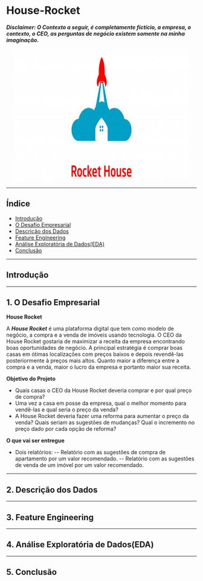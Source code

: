 # House-Rocket

***Disclaimer: O Contexto a seguir, é completamente fictício, a empresa, o contexto, o CEO, as perguntas de negócio existem somente na minha imaginação.***
<p align="center">
  <img width="460" src="Imagem1.jpg">
</p>

---

## Índice
- [Introdução](#introdução)
- [O Desafio Empresarial](#o-desafio-empresarial)
- [Descrição dos Dados](#descrição-dos-dados)
- [Feature Engineering](#feature-engineering)
- [Análise Exploratória de Dados(EDA)](#análise-exploratória-de-dados-eda) 
- [Conclusão](#conclusão)

---

## Introdução

---

## 1. O Desafio Empresarial 

**House Rocket**

A ***House Rocket*** é uma plataforma digital que tem como modelo de negócio, a compra e a venda de imóveis usando tecnologia. O CEO da House Rocket gostaria de maximizar a receita da empresa encontrando boas oportunidades de negócio. A principal estratégia é comprar boas casas em ótimas localizações com preços baixos e depois revendê-las posteriormente à preços mais altos. Quanto maior a diferença entre a compra e a venda, maior o lucro da empresa e portanto maior sua receita.

**Objetivo do Projeto**

- Quais casas o CEO da House Rocket deveria comprar e por qual preço de compra?
- Uma vez a casa em posse da empresa, qual o melhor momento para vendê-las e qual seria o preço da venda?
- A House Rocket deveria fazer uma reforma para aumentar o preço da venda? Quais seriam as sugestões de mudanças? Qual o incremento no preço dado por cada opção de reforma?

**O que vai ser entregue**
- Dois relatórios:
-- Relatório com as sugestões de compra de apartamento por um valor recomendado.
-- Relatório com as sugestões de venda de um imóvel por um valor recomendado.

---

## 2. Descrição dos Dados

---

## 3. Feature Engineering

---

## 4. Análise Exploratória de Dados(EDA)

---

## 5. Conclusão
